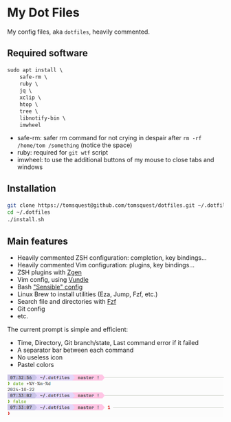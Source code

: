 # My Dot Files

My config files, aka `dotfiles`, heavily commented.

## Required software

```
sudo apt install \
    safe-rm \
    ruby \
    jq \
    xclip \
    htop \
    tree \
    libnotify-bin \
    imwheel
```

- safe-rm: safer rm command for not crying in despair after `rm -rf /home/tom /something` (notice the space)
- ruby: required for `git wtf` script
- imwheel: to use the additional buttons of my mouse to close tabs and windows

## Installation

``` bash
git clone https://tomsquest@github.com/tomsquest/dotfiles.git ~/.dotfiles
cd ~/.dotfiles
./install.sh
```

## Main features

- Heavily commented ZSH configuration: completion, key bindings...
- Heavily commented Vim configuration: plugins, key bindings...
- ZSH plugins with [Zgen](https://github.com/tarjoilija/zgen)
- Vim config, using [Vundle](https://github.com/gmarik/vundle)
- Bash ["Sensible" config](https://github.com/mrzool/bash-sensible)
- Linux Brew to install utilities (Eza, Jump, Fzf, etc.)
- Search file and directories with [Fzf](https://github.com/junegunn/fzf)
- Git config
- etc.

The current prompt is simple and efficient:
- Time, Directory, Git branch/state, Last command error if it failed
- A separator bar between each command
- No useless icon
- Pastel colors

![prompt.png](doc/prompt.png)
